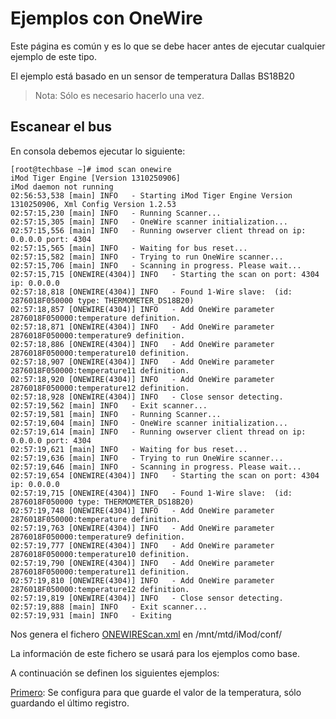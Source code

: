 Ejemplos con OneWire
====================

Este página es común y es lo que se debe hacer antes de ejecutar cualquier ejemplo de este tipo. 

El ejemplo está basado en un sensor de temperatura Dallas BS18B20

> Nota: Sólo es necesario hacerlo una vez.

## Escanear el bus

En consola debemos ejecutar lo siguiente:

```
[root@techbase ~]# imod scan onewire
iMod Tiger Engine [Version 1310250906]
iMod daemon not running
02:56:53,538 [main] INFO   - Starting iMod Tiger Engine Version 1310250906, Xml Config Version 1.2.53
02:57:15,230 [main] INFO   - Running Scanner... 
02:57:15,305 [main] INFO   - OneWire scanner initialization...
02:57:15,556 [main] INFO   - Running owserver client thread on ip: 0.0.0.0 port: 4304
02:57:15,565 [main] INFO   - Waiting for bus reset...
02:57:15,582 [main] INFO   - Trying to run OneWire scanner...
02:57:15,706 [main] INFO   - Scanning in progress. Please wait... 
02:57:15,715 [ONEWIRE(4304)] INFO   - Starting the scan on port: 4304 ip: 0.0.0.0
02:57:18,818 [ONEWIRE(4304)] INFO   - Found 1-Wire slave:  (id: 2876018F050000 type: THERMOMETER_DS18B20)
02:57:18,857 [ONEWIRE(4304)] INFO   - Add OneWire parameter 2876018F050000:temperature definition.
02:57:18,871 [ONEWIRE(4304)] INFO   - Add OneWire parameter 2876018F050000:temperature9 definition.
02:57:18,886 [ONEWIRE(4304)] INFO   - Add OneWire parameter 2876018F050000:temperature10 definition.
02:57:18,907 [ONEWIRE(4304)] INFO   - Add OneWire parameter 2876018F050000:temperature11 definition.
02:57:18,920 [ONEWIRE(4304)] INFO   - Add OneWire parameter 2876018F050000:temperature12 definition.
02:57:18,928 [ONEWIRE(4304)] INFO   - Close sensor detecting.
02:57:19,562 [main] INFO   - Exit scanner... 
02:57:19,581 [main] INFO   - Running Scanner... 
02:57:19,604 [main] INFO   - OneWire scanner initialization...
02:57:19,614 [main] INFO   - Running owserver client thread on ip: 0.0.0.0 port: 4304
02:57:19,621 [main] INFO   - Waiting for bus reset...
02:57:19,636 [main] INFO   - Trying to run OneWire scanner...
02:57:19,646 [main] INFO   - Scanning in progress. Please wait... 
02:57:19,654 [ONEWIRE(4304)] INFO   - Starting the scan on port: 4304 ip: 0.0.0.0
02:57:19,715 [ONEWIRE(4304)] INFO   - Found 1-Wire slave:  (id: 2876018F050000 type: THERMOMETER_DS18B20)
02:57:19,748 [ONEWIRE(4304)] INFO   - Add OneWire parameter 2876018F050000:temperature definition.
02:57:19,763 [ONEWIRE(4304)] INFO   - Add OneWire parameter 2876018F050000:temperature9 definition.
02:57:19,777 [ONEWIRE(4304)] INFO   - Add OneWire parameter 2876018F050000:temperature10 definition.
02:57:19,790 [ONEWIRE(4304)] INFO   - Add OneWire parameter 2876018F050000:temperature11 definition.
02:57:19,810 [ONEWIRE(4304)] INFO   - Add OneWire parameter 2876018F050000:temperature12 definition.
02:57:19,819 [ONEWIRE(4304)] INFO   - Close sensor detecting.
02:57:19,888 [main] INFO   - Exit scanner... 
02:57:19,931 [main] INFO   - Exiting

```

Nos genera el fichero [ONEWIREScan.xml](ONEWIREScan.xml) en /mnt/mtd/iMod/conf/

La información de este fichero se usará para los ejemplos como base.

A continuación se definen los siguientes ejemplos:

[Primero](primero/README.md): Se configura para que guarde el valor de la temperatura, sólo guardando el último registro.